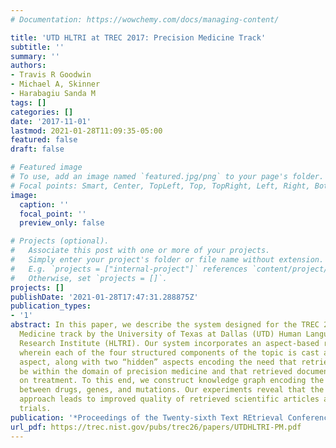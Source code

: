 ```yaml
---
# Documentation: https://wowchemy.com/docs/managing-content/

title: 'UTD HLTRI at TREC 2017: Precision Medicine Track'
subtitle: ''
summary: ''
authors:
- Travis R Goodwin
- Michael A, Skinner
- Harabagiu Sanda M
tags: []
categories: []
date: '2017-11-01'
lastmod: 2021-01-28T11:09:35-05:00
featured: false
draft: false

# Featured image
# To use, add an image named `featured.jpg/png` to your page's folder.
# Focal points: Smart, Center, TopLeft, Top, TopRight, Left, Right, BottomLeft, Bottom, BottomRight.
image:
  caption: ''
  focal_point: ''
  preview_only: false

# Projects (optional).
#   Associate this post with one or more of your projects.
#   Simply enter your project's folder or file name without extension.
#   E.g. `projects = ["internal-project"]` references `content/project/deep-learning/index.md`.
#   Otherwise, set `projects = []`.
projects: []
publishDate: '2021-01-28T17:47:31.288875Z'
publication_types:
- '1'
abstract: In this paper, we describe the system designed for the TREC 2017 Precision
  Medicine track by the University of Texas at Dallas (UTD) Human Language Technology
  Research Institute (HLTRI). Our system incorporates an aspect-based retrieval paradigm
  wherein each of the four structured components of the topic is cast as a separate
  aspect, along with two “hidden” aspects encoding the need that retrieved documents
  be within the domain of precision medicine and that retrieved documents have a focus
  on treatment. To this end, we construct knowledge graph encoding the relationships
  between drugs, genes, and mutations. Our experiments reveal that the aspect-based
  approach leads to improved quality of retrieved scientific articles and clinical
  trials.
publication: '*Proceedings of the Twenty-sixth Text REtrieval Conference (TREC 2017)*'
url_pdf: https://trec.nist.gov/pubs/trec26/papers/UTDHLTRI-PM.pdf
---
```

